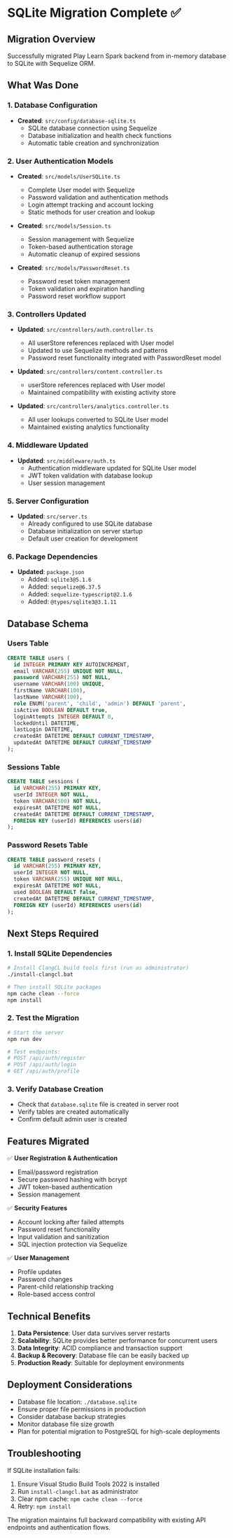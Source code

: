 # SQLite Migration Complete ✅

## Migration Overview
Successfully migrated Play Learn Spark backend from in-memory database to SQLite with Sequelize ORM.

## What Was Done

### 1. Database Configuration
- **Created**: `src/config/database-sqlite.ts`
  - SQLite database connection using Sequelize
  - Database initialization and health check functions
  - Automatic table creation and synchronization

### 2. User Authentication Models
- **Created**: `src/models/UserSQLite.ts`
  - Complete User model with Sequelize
  - Password validation and authentication methods
  - Login attempt tracking and account locking
  - Static methods for user creation and lookup

- **Created**: `src/models/Session.ts`
  - Session management with Sequelize
  - Token-based authentication storage
  - Automatic cleanup of expired sessions

- **Created**: `src/models/PasswordReset.ts`
  - Password reset token management
  - Token validation and expiration handling
  - Password reset workflow support

### 3. Controllers Updated
- **Updated**: `src/controllers/auth.controller.ts`
  - All userStore references replaced with User model
  - Updated to use Sequelize methods and patterns
  - Password reset functionality integrated with PasswordReset model

- **Updated**: `src/controllers/content.controller.ts`
  - userStore references replaced with User model
  - Maintained compatibility with existing activity store

- **Updated**: `src/controllers/analytics.controller.ts`
  - All user lookups converted to SQLite User model
  - Maintained existing analytics functionality

### 4. Middleware Updated
- **Updated**: `src/middleware/auth.ts`
  - Authentication middleware updated for SQLite User model
  - JWT token validation with database lookup
  - User session management

### 5. Server Configuration
- **Updated**: `src/server.ts`
  - Already configured to use SQLite database
  - Database initialization on server startup
  - Default user creation for development

### 6. Package Dependencies
- **Updated**: `package.json`
  - Added: `sqlite3@5.1.6`
  - Added: `sequelize@6.37.5`
  - Added: `sequelize-typescript@2.1.6`
  - Added: `@types/sqlite3@3.1.11`

## Database Schema

### Users Table
```sql
CREATE TABLE users (
  id INTEGER PRIMARY KEY AUTOINCREMENT,
  email VARCHAR(255) UNIQUE NOT NULL,
  password VARCHAR(255) NOT NULL,
  username VARCHAR(100) UNIQUE,
  firstName VARCHAR(100),
  lastName VARCHAR(100),
  role ENUM('parent', 'child', 'admin') DEFAULT 'parent',
  isActive BOOLEAN DEFAULT true,
  loginAttempts INTEGER DEFAULT 0,
  lockedUntil DATETIME,
  lastLogin DATETIME,
  createdAt DATETIME DEFAULT CURRENT_TIMESTAMP,
  updatedAt DATETIME DEFAULT CURRENT_TIMESTAMP
);
```

### Sessions Table
```sql
CREATE TABLE sessions (
  id VARCHAR(255) PRIMARY KEY,
  userId INTEGER NOT NULL,
  token VARCHAR(500) NOT NULL,
  expiresAt DATETIME NOT NULL,
  createdAt DATETIME DEFAULT CURRENT_TIMESTAMP,
  FOREIGN KEY (userId) REFERENCES users(id)
);
```

### Password Resets Table
```sql
CREATE TABLE password_resets (
  id VARCHAR(255) PRIMARY KEY,
  userId INTEGER NOT NULL,
  token VARCHAR(255) UNIQUE NOT NULL,
  expiresAt DATETIME NOT NULL,
  used BOOLEAN DEFAULT false,
  createdAt DATETIME DEFAULT CURRENT_TIMESTAMP,
  FOREIGN KEY (userId) REFERENCES users(id)
);
```

## Next Steps Required

### 1. Install SQLite Dependencies
```bash
# Install ClangCL build tools first (run as administrator)
./install-clangcl.bat

# Then install SQLite packages
npm cache clean --force
npm install
```

### 2. Test the Migration
```bash
# Start the server
npm run dev

# Test endpoints:
# POST /api/auth/register
# POST /api/auth/login
# GET /api/auth/profile
```

### 3. Verify Database Creation
- Check that `database.sqlite` file is created in server root
- Verify tables are created automatically
- Confirm default admin user is created

## Features Migrated

✅ **User Registration & Authentication**
- Email/password registration
- Secure password hashing with bcrypt
- JWT token-based authentication
- Session management

✅ **Security Features**
- Account locking after failed attempts
- Password reset functionality
- Input validation and sanitization
- SQL injection protection via Sequelize

✅ **User Management**
- Profile updates
- Password changes
- Parent-child relationship tracking
- Role-based access control

## Technical Benefits

1. **Data Persistence**: User data survives server restarts
2. **Scalability**: SQLite provides better performance for concurrent users
3. **Data Integrity**: ACID compliance and transaction support
4. **Backup & Recovery**: Database file can be easily backed up
5. **Production Ready**: Suitable for deployment environments

## Deployment Considerations

- Database file location: `./database.sqlite`
- Ensure proper file permissions in production
- Consider database backup strategies
- Monitor database file size growth
- Plan for potential migration to PostgreSQL for high-scale deployments

## Troubleshooting

If SQLite installation fails:
1. Ensure Visual Studio Build Tools 2022 is installed
2. Run `install-clangcl.bat` as administrator
3. Clear npm cache: `npm cache clean --force`
4. Retry: `npm install`

The migration maintains full backward compatibility with existing API endpoints and authentication flows.